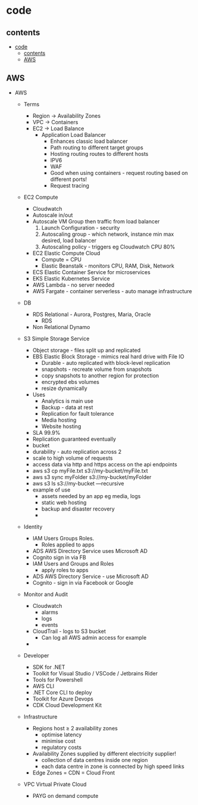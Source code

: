# code

## contents

- [code](#code)
  - [contents](#contents)
  - [AWS](#aws)


## AWS

- AWS
    - Terms
        - Region → Availability Zones
        - VPC → Containers
        - EC2 → Load Balance
            - Application Load Balancer
                - Enhances classic load balancer
                - Path routing to different target groups
                - Hosting routing routes to different hosts
                - IPV6
                - WAF
                - Good when using containers - request routing based on different ports!
                - Request tracing
    - EC2 Compute
        - Cloudwatch
        - Autoscale in/out
        - Autoscale VM Group then traffic from load balancer
            1. Launch Configuration - security
            2. Autoscaling group - which network, instance min max desired, load balancer
            3. Autoscaling policy - triggers eg Cloudwatch CPU 80%
        - EC2 Elastic Compute Cloud
            - Compute = CPU
            - Elastic Beanstalk - monitors CPU, RAM, Disk, Network
        - ECS Elastic Container Service for microservices
        - EKS Elastic Kubernetes Service
        - AWS Lambda - no server needed
        - AWS Fargate - container serverless - auto manage infrastructure
    - DB
        - RDS Relational - Aurora, Postgres, Maria, Oracle
            - RDS
        - Non Relational Dynamo
    - S3 Simple Storage Service
        - Object storage - files split up and replicated
        - EBS Elastic Block Storage - mimics real hard drive with File IO
            - Durable - auto replicated with block-level replication
            - snapshots - recreate volume from snapshots
            - copy snapshots to another region for protection
            - encrypted ebs volumes
            - resize dynamically
        - Uses
            - Analytics is main use
            - Backup - data at rest
            - Replication for fault tolerance
            - Media hosting
            - Website hosting
        - SLA 99.9%
        - Replication guaranteed eventually
        - bucket
        - durability - auto replication across 2
        - scale to high volume of requests
        - access data via http and https access on the api endpoints
        - aws s3 cp myFile.txt s3://my-bucket/myFile.txt
        - aws s3 sync myFolder s3://my-bucket/myFolder
        - aws s3 ls s3://my-bucket —recursive
        - example of use
            - assets needed by an app eg media, logs
            - static web hosting
            - backup and disaster recovery
            - 
        
    - Identity
        - IAM Users Groups Roles.
            - Roles applied to apps
        - ADS AWS Directory Service uses Microsoft AD
        - Cognito sign in via FB
        - IAM Users and Groups and Roles
            - apply roles to apps
        - ADS AWS Directory Service - use Microsoft AD
        - Cognito - sign in via Facebook or Google
    - Monitor and Audit
        - Cloudwatch
            - alarms
            - logs
            - events
        - CloudTrail - logs to S3 bucket
            - Can log all AWS admin access for example
        - 
    - Developer
        - SDK for .NET
        - Toolkit for Visual Studio / VSCode / Jetbrains Rider
        - Tools for Powershell
        - AWS CLI
        - .NET Core CLI to deploy
        - Toolkit for Azure Devops
        - CDK Cloud Development Kit
    - Infrastructure
        - Regions host ≥ 2 availability zones
            - optimise latency
            - minimise cost
            - regulatory costs
        - Availability Zones supplied by different electricity supplier!
            - collection of data centres inside one region
            - each data centre in zone is connected by high speed links
        - Edge Zones = CDN = Cloud Front
    - VPC Virtual Private Cloud
        - PAYG on demand compute


